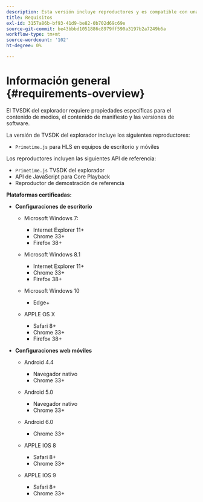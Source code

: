 ```yaml
---
description: Esta versión incluye reproductores y es compatible con una amplia gama de navegadores.
title: Requisitos
exl-id: 3157a86b-bf93-41d9-be82-0b702d69c69e
source-git-commit: be43bbbd1051886c8979ff590a3197b2a7249b6a
workflow-type: tm+mt
source-wordcount: '102'
ht-degree: 0%

---
```


# Información general {#requirements-overview}

El TVSDK del explorador requiere propiedades específicas para el contenido de medios, el contenido de manifiesto y las versiones de software.

La versión de TVSDK del explorador incluye los siguientes reproductores:

* `Primetime.js` para HLS en equipos de escritorio y móviles

Los reproductores incluyen las siguientes API de referencia:

* `Primetime.js` TVSDK del explorador
* API de JavaScript para Core Playback
* Reproductor de demostración de referencia

**Plataformas certificadas:**

* **Configuraciones de escritorio**

   * Microsoft Windows 7:

      * Internet Explorer 11+
      * Chrome 33+
      * Firefox 38+
   * Microsoft Windows 8.1

      * Internet Explorer 11+
      * Chrome 33+
      * Firefox 38+
   * Microsoft Windows 10

      * Edge+
   * APPLE OS X

      * Safari 8+
      * Chrome 33+
      * Firefox 38+




* **Configuraciones web móviles**

   * Android 4.4

      * Navegador nativo
      * Chrome 33+
   * Android 5.0

      * Navegador nativo
      * Chrome 33+
   * Android 6.0

      * Chrome 33+
   * APPLE IOS 8

      * Safari 8+
      * Chrome 33+
   * APPLE IOS 9

      * Safari 8+
      * Chrome 33+
